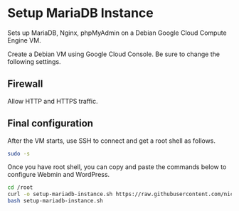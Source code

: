 # Setup MariaDB Instance

Sets up MariaDB, Nginx, phpMyAdmin on a Debian Google Cloud Compute Engine VM.

Create a Debian VM using Google Cloud Console. Be sure to change the following settings.

## Firewall

Allow HTTP and HTTPS traffic.

## Final configuration

After the VM starts, use SSH to connect and get a root shell as follows.


```bash
sudo -s
```

Once you have root shell, you can copy and paste the commands below to configure Webmin and WordPress.


```bash
cd /root
curl -o setup-mariadb-instance.sh https://raw.githubusercontent.com/nic-brian/setup-mariadb-instance/main/main-script.sh
bash setup-mariadb-instance.sh
```
